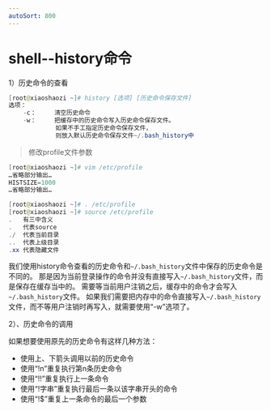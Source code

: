 ```yaml
---
autoSort: 800
---
```

# shell--history命令

1）历史命令的查看

```powershell
[root@xiaoshaozi ~]# history [选项] [历史命令保存文件]
选项：
	-c：		清空历史命令
	-w：		把缓存中的历史命令写入历史命令保存文件。
			 如果不手工指定历史命令保存文件，
			 则放入默认历史命令保存文件~/.bash_history中
```

> 修改profile文件参数

```powershell
[root@xiaoshaozi ~]# vim /etc/profile
…省略部分输出…
HISTSIZE=1000
…省略部分输出…

[root@xiaoshaozi ~]# . /etc/profile
[root@xiaoshaozi ~]# source /etc/profile
. 	有三中含义
. 	代表source
./ 	代表当前目录
..	代表上级目录
.xx	代表隐藏文件
```

我们使用history命令查看的历史命令和`~/.bash_history`文件中保存的历史命令是不同的。
那是因为当前登录操作的命令并没有直接写入`~/.bash_history`文件，而是保存在缓存当中的。
需要等当前用户注销之后，缓存中的命令才会写入`~/.bash_history`文件。
如果我们需要把内存中的命令直接写入`~/.bash_history`文件，而不等用户注销时再写入，就需要使用“-w”选项了。



2）、历史命令的调用

如果想要使用原先的历史命令有这样几种方法：

- 使用上、下箭头调用以前的历史命令
- 使用“!n”重复执行第n条历史命令
- 使用“!!”重复执行上一条命令
- 使用“!字串”重复执行最后一条以该字串开头的命令
- 使用“!$”重复上一条命令的最后一个参数

